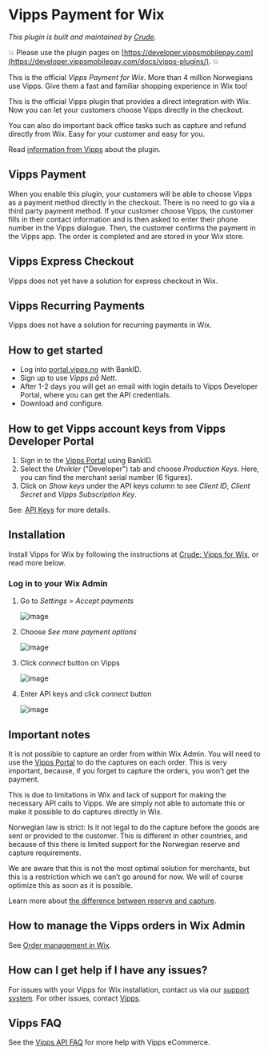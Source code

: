 <!-- START_METADATA
---
title: Vipps for Wix plugin
sidebar_position: 1
pagination_next: null
pagination_prev: null
---
END_METADATA -->

# Vipps Payment for Wix

*This plugin is built and maintained by [Crude](https://crude.no/).*

<!-- START_COMMENT -->
💥 Please use the plugin pages on [https://developer.vippsmobilepay.com](https://developer.vippsmobilepay.com/docs/vipps-plugins/). 💥
<!-- END_COMMENT -->

This is the official *Vipps Payment for Wix*. More than 4 million Norwegians use Vipps. Give them a fast and familiar shopping experience in Wix too!

This is the official Vipps plugin that provides a direct integration with Wix. Now you can let your customers choose Vipps directly in the checkout.

You can also do important back office tasks such as capture and refund directly from Wix. Easy for your customer and easy for you.

Read [information from Vipps](https://www.vipps.no/produkter-og-tjenester/bedrift/ta-betalt-paa-nett/ta-betalt-paa-nett/Wix/) about the plugin.

## Vipps Payment

When you enable this plugin, your customers will be able to choose Vipps as a payment method directly in the checkout. There is no need to go via a third party payment method. If your customer choose Vipps, the customer fills in their contact information and is then asked to enter their phone number in the Vipps dialogue. Then, the customer confirms the payment in the Vipps app. The order is completed and are stored in your Wix store.

## Vipps Express Checkout

Vipps does not yet have a solution for express checkout in Wix.

## Vipps Recurring Payments

Vipps does not have a solution for recurring payments in Wix.

## How to get started

- Log into [portal.vipps.no](https://portal.vipps.no/login) with BankID.
- Sign up to use *Vipps på Nett*.
- After 1-2 days you will get an email with login details to Vipps Developer Portal, where you can get the API credentials.
- Download and configure.

## How to get Vipps account keys from Vipps Developer Portal

1. Sign in to the [Vipps Portal](https://portal.vipps.no/) using BankID.
2. Select the *Utvikler* ("Developer") tab and choose *Production Keys*. Here, you can find the merchant serial number (6 figures).
3. Click on *Show keys* under the API keys column to see *Client ID*, *Client Secret* and *Vipps Subscription Key*.

See: [API Keys](https://developer.vippsmobilepay.com/docs/vipps-developers/common-topics/api-keys) for more details.

## Installation

Install Vipps for Wix by following the instructions at [Crude: Vipps for Wix](https://crude.no/vipps-for-wix/), or read more below.

### Log in to your Wix Admin

1. Go to *Settings* > *Accept payments*

   ![image](https://user-images.githubusercontent.com/61109180/132360200-30587852-ebab-443b-94d1-ac01606301c0.png)

1. Choose *See more payment options*

   ![image](https://user-images.githubusercontent.com/61109180/132362154-4246aaed-995e-41f9-8ba0-2bb142f66794.png)

1. Click *connect* button on Vipps

   ![image](https://user-images.githubusercontent.com/61109180/132362264-f25a9a7d-b4ba-4339-862f-4c260743bc69.png)

1. Enter API keys and click *connect* button

   ![image](https://user-images.githubusercontent.com/61109180/132362356-7900361e-ca7f-4092-9a9e-784e8afe7fcb.png)

## Important notes

It is not possible to capture an order from within Wix Admin. You will need to use the [Vipps Portal](https://portal.vipps.no) to do the captures on each order. This is very important, because, if you forget to capture the orders, you won’t get the payment.

This is due to limitations in Wix and lack of support for making the necessary API calls to Vipps. We are simply not able to automate this or make it possible to do captures directly in Wix.

Norwegian law is strict: Is it not legal to do the capture before the goods are sent or provided to the customer. This is different in other countries, and because of this there is limited support for the Norwegian reserve and capture requirements.

We are aware that this is not the most optimal solution for merchants, but this is a restriction which we can’t go around for now. We will of course optimize this as soon as it is possible.

Learn more about [the difference between reserve and capture](https://developer.vippsmobilepay.com/docs/vipps-developers/faqs/reserve-and-capture-faq/#what-is-the-difference-between-reserve-capture-and-direct-capture).

## How to manage the Vipps orders in Wix Admin

See [Order management in Wix](order-management.md).

## How can I get help if I have any issues?

For issues with your Vipps for Wix installation, contact us via our [support system](https://crude.no/vipps-wix-support/). For other issues, contact [Vipps](https://developer.vippsmobilepay.com/docs/vipps-developers/contact/).

## Vipps FAQ

See the [Vipps API FAQ](https://developer.vippsmobilepay.com/docs/vipps-developers/faqs/) for more help with Vipps eCommerce.
